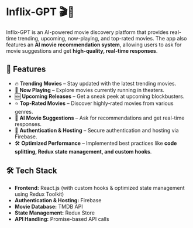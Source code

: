 # Inflix-GPT 🎬🤖

Inflix-GPT is an AI-powered movie discovery platform that provides real-time trending, upcoming, now-playing, and top-rated movies. The app also features an **AI movie recommendation system**, allowing users to ask for movie suggestions and get **high-quality, real-time responses**.

## 🚀 Features
- 🔥 **Trending Movies** – Stay updated with the latest trending movies.
- 🎥 **Now Playing** – Explore movies currently running in theaters.
- 🆕 **Upcoming Releases** – Get a sneak peek at upcoming blockbusters.
- ⭐ **Top-Rated Movies** – Discover highly-rated movies from various genres.
- 🤖 **AI Movie Suggestions** – Ask for recommendations and get real-time responses.
- 🔐 **Authentication & Hosting** – Secure authentication and hosting via Firebase.
- 🛠 **Optimized Performance** – Implemented best practices like **code splitting, Redux state management, and custom hooks**.

## 🛠 Tech Stack
- **Frontend:** React.js (with custom hooks & optimized state management using Redux Toolkit)
- **Authentication & Hosting:** Firebase
- **Movie Database:** TMDB API
- **State Management:** Redux Store
- **API Handling:** Promise-based API calls

